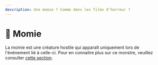 ```yaml
---
description: Une momie ? Comme dans les films d'horreur ?
---
```


# 🧟 Momie

La momie est une créature hostile qui apparaît uniquement lors de l'événement lié à celle-ci. Pour en connaitre plus sur ce monstre, veuillez consulter [cette section](../../events/momie.md).
